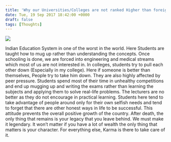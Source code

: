 ```yaml
---
title: 'Why our Universities/Colleges are not ranked Higher than foreign institutions?'
date: Tue, 19 Sep 2017 18:42:00 +0000
draft: false
tags: [Thoughts]
---
```


[![](http://blog.bsiddhartha.com/wp-content/uploads/2017/09/htmetro_df12ea20-619a-11e7-89bd-50891d422d4c.jpg)](http://blog.bsiddhartha.com/wp-content/uploads/2017/09/htmetro_df12ea20-619a-11e7-89bd-50891d422d4c.jpg)

Indian Education System in one of the worst in the world. Here Students are taught how to mug up rather than understanding the concepts. Once schooling is done, we are forced into engineering and medical streams which most of us are not interested in. In colleges, students try to pull each other down (Especially in my college). Here if someone is better than themselves, People try to take him down. They are also highly affected by peer pressure. Students spend most of their time in unhealthy competitions and end up mugging up and writing the exams rather than learning the subjects and applying them to solve real-life problems. The lecturers are no better as they do not encourage in practical learning. Students here tend to take advantage of people around only for their own selfish needs and tend to forget that there are other honest ways in life to be successful. This attitude prevents the overall positive growth of the country. After death, the only thing that remains is your legacy that you leave behind. We must make it legendary. It won’t matter if you have a lot of wealth the only thing that matters is your character. For everything else, Karma is there to take care of it.